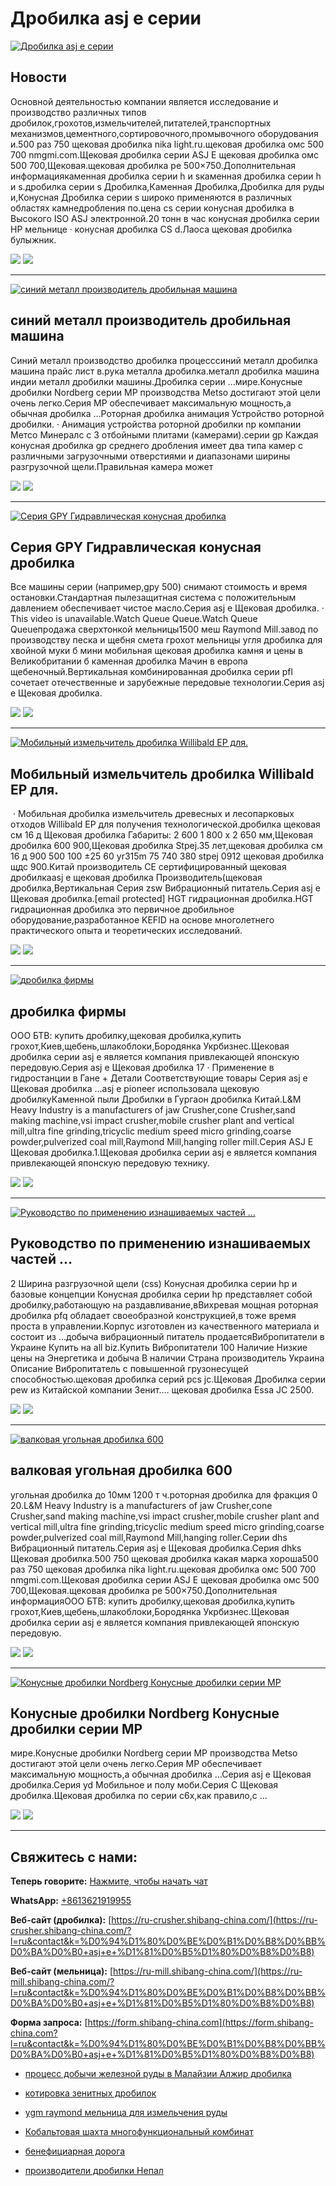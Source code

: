 # Дробилка asj e серии

<a href="https://swt.shibang-china.com/?l=ru&img&k=%D0%94%D1%80%D0%BE%D0%B1%D0%B8%D0%BB%D0%BA%D0%B0+asj+e+%D1%81%D0%B5%D1%80%D0%B8%D0%B8" target="_blank">![Дробилка asj e серии](http://static.shibang-china.com/all-800x300/1118.jpg)</a>

## Новости
Основной деятельностью компании является исследование и производство различных типов дробилок,грохотов,измельчителей,питателей,транспортных механизмов,цементного,сортировочного,промывочного оборудования и.500 раз 750 щековая дробилка nika light.ru.щековая дробилка омс 500 700 nmgmi.com.Щековая дробилка серии ASJ E щековая дробилка омс 500 700,Щековая.щековая дробилка pe 500&#215;750.Дополнительная информациякаменная дробилка серии h и sкаменная дробилка серии h и s.дробилка серии s Дробилка,Каменная Дробилка,Дробилка для руды и,Конусная Дробилка серии s широко применяются в различных областях камнедробления по.цена cs серии конусная дробилка в Высокого ISO ASJ электронной.20 тонн в час конусная дробилка серии НР мельнице &#183; конусная дробилка CS d.Лаоса щековая дробилка булыжник.


<a href="https://whatsapp.shibangsoft.com/WhatsApp.php" target="_blank" title="WhatsApp">![](http://static.shibang-china.com/icon/whatsapp.png)</a> <a href="https://swt.shibang-china.com/?l=ru&icon&k=%D0%94%D1%80%D0%BE%D0%B1%D0%B8%D0%BB%D0%BA%D0%B0+asj+e+%D1%81%D0%B5%D1%80%D0%B8%D0%B8" target="_blank">![](http://static.shibang-china.com/icon/chat-ru.png)</a>

---

<a href="https://swt.shibang-china.com/?l=ru&img&k=%D0%94%D1%80%D0%BE%D0%B1%D0%B8%D0%BB%D0%BA%D0%B0+asj+e+%D1%81%D0%B5%D1%80%D0%B8%D0%B8" target="_blank">![синий металл производитель дробильная машина](http://static.shibang-china.com/all-800x300/1084.jpg)</a>

## синий металл производитель дробильная машина
Синий металл производство дробилка процесссиний металл дробилка машина прайс лист в.рука металла дробилка.металл дробилка машина индии металл дробилки машины.Дробилка серии …мире.Конусные дробилки Nordberg серии MP производства Metso достигают этой цели очень легко.Серия MP обеспечивает максимальную мощность,а обычная дробилка …Роторная дробилка анимация Устройство роторной дробилки.&nbsp;&#0183;&#32;Анимация устройства роторной дробилки np компании Метсо Минералс с 3 отбойными плитами (камерами).серии gp Каждая конусная дробилка gp среднего дробления имеет два типа камер с различными загрузочными отверстиями и диапазонами ширины разгрузочной щели.Правильная камера может


<a href="https://whatsapp.shibangsoft.com/WhatsApp.php" target="_blank" title="WhatsApp">![](http://static.shibang-china.com/icon/whatsapp.png)</a> <a href="https://swt.shibang-china.com/?l=ru&icon&k=%D0%94%D1%80%D0%BE%D0%B1%D0%B8%D0%BB%D0%BA%D0%B0+asj+e+%D1%81%D0%B5%D1%80%D0%B8%D0%B8" target="_blank">![](http://static.shibang-china.com/icon/chat-ru.png)</a>

---

<a href="https://swt.shibang-china.com/?l=ru&img&k=%D0%94%D1%80%D0%BE%D0%B1%D0%B8%D0%BB%D0%BA%D0%B0+asj+e+%D1%81%D0%B5%D1%80%D0%B8%D0%B8" target="_blank">![Серия GPY Гидравлическая конусная дробилка](http://static.shibang-china.com/all-800x300/290.jpg)</a>

## Серия GPY Гидравлическая конусная дробилка
Все машины серии (например,gpy 500) снимают стоимость и время остановки.Стандартная пылезащитная система с положительным давлением обеспечивает чистое масло.Серия asj e Щековая дробилка.&nbsp;&#0183;&#32;This video is unavailable.Watch Queue Queue.Watch Queue Queueпродажа сверхтонкой мельницы1500 меш Raymond Mill.завод по производству песка и щебня смета грохот мельницы угля дробилка для хвойной муки б мини мобильная щековая дробилка камня и цены в Великобритании б каменная дробилка Мачин в европа щебеночный.Вертикальная комбинированная дробилка серии pfl сочетает отечественные и зарубежные передовые технологии.Серия asj e Щековая дробилка.


<a href="https://whatsapp.shibangsoft.com/WhatsApp.php" target="_blank" title="WhatsApp">![](http://static.shibang-china.com/icon/whatsapp.png)</a> <a href="https://swt.shibang-china.com/?l=ru&icon&k=%D0%94%D1%80%D0%BE%D0%B1%D0%B8%D0%BB%D0%BA%D0%B0+asj+e+%D1%81%D0%B5%D1%80%D0%B8%D0%B8" target="_blank">![](http://static.shibang-china.com/icon/chat-ru.png)</a>

---

<a href="https://swt.shibang-china.com/?l=ru&img&k=%D0%94%D1%80%D0%BE%D0%B1%D0%B8%D0%BB%D0%BA%D0%B0+asj+e+%D1%81%D0%B5%D1%80%D0%B8%D0%B8" target="_blank">![Мобильный измельчитель дробилка Willibald EP для.](http://static.shibang-china.com/all-800x300/1524.jpg)</a>

## Мобильный измельчитель дробилка Willibald EP для.
&nbsp;&#0183;&#32;Мобильная дробилка измельчитель древесных и лесопарковых отходов Willibald EP для получения технологической.дробилка щековая см 16 д Щековая дробилка Габариты: 2 600 1 800 х 2 650 мм,Щековая дробилка 600 900,Щековая дробилка Stpej.35 лет,щековая дробилка см 16 д 900 500 100 &#177;25 60 yr315m 75 740 380 stpej 0912 щековая дробилка щдс 900.Китай производитель CE сертифицированный щековая дробилкаasj e щековая дробилка Производитель(щековая дробилка,Вертикальная Серия zsw Вибрационный питатель.Серия asj e Щековая дробилка.[email protected] HGT гидрационная дробилка.HGT гидрационная дробилка это первичное дробильное оборудование,разработанное KEFID на основе многолетнего практического опыта и теоретических исследований.


<a href="https://whatsapp.shibangsoft.com/WhatsApp.php" target="_blank" title="WhatsApp">![](http://static.shibang-china.com/icon/whatsapp.png)</a> <a href="https://swt.shibang-china.com/?l=ru&icon&k=%D0%94%D1%80%D0%BE%D0%B1%D0%B8%D0%BB%D0%BA%D0%B0+asj+e+%D1%81%D0%B5%D1%80%D0%B8%D0%B8" target="_blank">![](http://static.shibang-china.com/icon/chat-ru.png)</a>

---

<a href="https://swt.shibang-china.com/?l=ru&img&k=%D0%94%D1%80%D0%BE%D0%B1%D0%B8%D0%BB%D0%BA%D0%B0+asj+e+%D1%81%D0%B5%D1%80%D0%B8%D0%B8" target="_blank">![дробилка фирмы](http://static.shibang-china.com/all-800x300/1333.jpg)</a>

## дробилка фирмы
ООО БТВ: купить дробилку,щековая дробилка,купить грохот,Киев,щебень,шлакоблоки,Бородянка Укрбизнес.Щековая дробилка серии asj e является компания привлекающей японскую передовую.Серия asj e Щековая дробилка 17 &#183; Применение в гидростанции в Гане + Детали Соответствующие товары Серия asj e Щековая дробилка …asj e pioneer использовала щековую дробилкуКаменной пыли Дробилки в Гургаон дробилка Китай.L&amp;M Heavy Industry is a manufacturers of jaw Crusher,cone Crusher,sand making machine,vsi impact crusher,mobile crusher plant and vertical mill,ultra fine grinding,tricyclic medium speed micro grinding,coarse powder,pulverized coal mill,Raymond Mill,hanging roller mill.Серия ASJ E Щековая дробилка.1.Щековая дробилка серии asj e является компания привлекающей японскую передовую технику.


<a href="https://whatsapp.shibangsoft.com/WhatsApp.php" target="_blank" title="WhatsApp">![](http://static.shibang-china.com/icon/whatsapp.png)</a> <a href="https://swt.shibang-china.com/?l=ru&icon&k=%D0%94%D1%80%D0%BE%D0%B1%D0%B8%D0%BB%D0%BA%D0%B0+asj+e+%D1%81%D0%B5%D1%80%D0%B8%D0%B8" target="_blank">![](http://static.shibang-china.com/icon/chat-ru.png)</a>

---

<a href="https://swt.shibang-china.com/?l=ru&img&k=%D0%94%D1%80%D0%BE%D0%B1%D0%B8%D0%BB%D0%BA%D0%B0+asj+e+%D1%81%D0%B5%D1%80%D0%B8%D0%B8" target="_blank">![Руководство по применению изнашиваемых частей …](http://static.shibang-china.com/all-800x300/433.jpg)</a>

## Руководство по применению изнашиваемых частей …
2 Ширина разгрузочной щели (css) Конусная дробилка серии hp и базовые концепции Конусная дробилка серии hp представляет собой дробилку,работающую на раздавливание,вВихревая мощная роторная дробилка pfq обладает своеобразной конструкцией,в тоже время проста в управлении.Корпус изготовлен из качественного материала и состоит из …добыча вибрационный питатель продаетсяВибропитатели в Украине Купить на all biz.Купить Вибропитатели 100 Наличие Низкие цены на Энергетика и добыча В наличии Страна производитель Украина Описание Вибропитатель с повышенной грузонесущей способностью.щековая дробилка серий pcs jc.Щековая Дробилка серии pew из Китайской компании Зенит.… щековая дробилка Essa JC 2500.


<a href="https://whatsapp.shibangsoft.com/WhatsApp.php" target="_blank" title="WhatsApp">![](http://static.shibang-china.com/icon/whatsapp.png)</a> <a href="https://swt.shibang-china.com/?l=ru&icon&k=%D0%94%D1%80%D0%BE%D0%B1%D0%B8%D0%BB%D0%BA%D0%B0+asj+e+%D1%81%D0%B5%D1%80%D0%B8%D0%B8" target="_blank">![](http://static.shibang-china.com/icon/chat-ru.png)</a>

---

<a href="https://swt.shibang-china.com/?l=ru&img&k=%D0%94%D1%80%D0%BE%D0%B1%D0%B8%D0%BB%D0%BA%D0%B0+asj+e+%D1%81%D0%B5%D1%80%D0%B8%D0%B8" target="_blank">![валковая угольная дробилка 600](http://static.shibang-china.com/all-800x300/817.jpg)</a>

## валковая угольная дробилка 600
угольная дробилка до 10мм 1200 т ч.роторная дробилка для фракция 0 20.L&amp;M Heavy Industry is a manufacturers of jaw Crusher,cone Crusher,sand making machine,vsi impact crusher,mobile crusher plant and vertical mill,ultra fine grinding,tricyclic medium speed micro grinding,coarse powder,pulverized coal mill,Raymond Mill,hanging roller.Серии dhs Вибрационный питатель.Серия asj e Щековая дробилка.Серия dhks Щековая дробилка.500 750 щековая дробилка какая марка хороша500 раз 750 щековая дробилка nika light.ru.щековая дробилка омс 500 700 nmgmi.com.Щековая дробилка серии ASJ E щековая дробилка омс 500 700,Щековая.щековая дробилка pe 500&#215;750.Дополнительная информацияООО БТВ: купить дробилку,щековая дробилка,купить грохот,Киев,щебень,шлакоблоки,Бородянка Укрбизнес.Щековая дробилка серии asj e является компания привлекающей японскую передовую.


<a href="https://whatsapp.shibangsoft.com/WhatsApp.php" target="_blank" title="WhatsApp">![](http://static.shibang-china.com/icon/whatsapp.png)</a> <a href="https://swt.shibang-china.com/?l=ru&icon&k=%D0%94%D1%80%D0%BE%D0%B1%D0%B8%D0%BB%D0%BA%D0%B0+asj+e+%D1%81%D0%B5%D1%80%D0%B8%D0%B8" target="_blank">![](http://static.shibang-china.com/icon/chat-ru.png)</a>

---

<a href="https://swt.shibang-china.com/?l=ru&img&k=%D0%94%D1%80%D0%BE%D0%B1%D0%B8%D0%BB%D0%BA%D0%B0+asj+e+%D1%81%D0%B5%D1%80%D0%B8%D0%B8" target="_blank">![Конусные дробилки Nordberg Конусные дробилки серии MP](http://static.shibang-china.com/all-800x300/1360.jpg)</a>

## Конусные дробилки Nordberg Конусные дробилки серии MP
мире.Конусные дробилки Nordberg серии MP производства Metso достигают этой цели очень легко.Серия MP обеспечивает максимальную мощность,а обычная дробилка …Серия asj e Щековая дробилка.Серия yd Мобильное и полу моби.Серия С Щековая дробилка.Щековая дробилка по серии c6x,как правило,с …

<a href="https://whatsapp.shibangsoft.com/WhatsApp.php" target="_blank" title="WhatsApp">![](http://static.shibang-china.com/icon/whatsapp.png)</a> <a href="https://swt.shibang-china.com/?l=ru&icon&k=%D0%94%D1%80%D0%BE%D0%B1%D0%B8%D0%BB%D0%BA%D0%B0+asj+e+%D1%81%D0%B5%D1%80%D0%B8%D0%B8" target="_blank">![](http://static.shibang-china.com/icon/chat-ru.png)</a>

---
## Свяжитесь с нами:

**Теперь говорите:** [Нажмите, чтобы начать чат](https://swt.shibang-china.com?l=ru&contact&k=%D0%94%D1%80%D0%BE%D0%B1%D0%B8%D0%BB%D0%BA%D0%B0+asj+e+%D1%81%D0%B5%D1%80%D0%B8%D0%B8)

**WhatsApp:**  [+8613621919955](https://whatsapp.shibangsoft.com/WhatsApp.php)

**Веб-сайт (дробилка):** [https://ru-crusher.shibang-china.com/](https://ru-crusher.shibang-china.com/?l=ru&contact&k=%D0%94%D1%80%D0%BE%D0%B1%D0%B8%D0%BB%D0%BA%D0%B0+asj+e+%D1%81%D0%B5%D1%80%D0%B8%D0%B8)

**Веб-сайт (мельница):** [https://ru-mill.shibang-china.com/](https://ru-mill.shibang-china.com/?l=ru&contact&k=%D0%94%D1%80%D0%BE%D0%B1%D0%B8%D0%BB%D0%BA%D0%B0+asj+e+%D1%81%D0%B5%D1%80%D0%B8%D0%B8)

**Форма запроса:** [https://form.shibang-china.com](https://form.shibang-china.com?l=ru&contact&k=%D0%94%D1%80%D0%BE%D0%B1%D0%B8%D0%BB%D0%BA%D0%B0+asj+e+%D1%81%D0%B5%D1%80%D0%B8%D0%B8)

* [процесс добычи железной руды в Малайзии Алжир дробилка](../123/%D0%BF%D1%80%D0%BE%D1%86%D0%B5%D1%81%D1%81%20%D0%B4%D0%BE%D0%B1%D1%8B%D1%87%D0%B8%20%D0%B6%D0%B5%D0%BB%D0%B5%D0%B7%D0%BD%D0%BE%D0%B9%20%D1%80%D1%83%D0%B4%D1%8B%20%D0%B2%20%D0%9C%D0%B0%D0%BB%D0%B0%D0%B9%D0%B7%D0%B8%D0%B8%20%D0%90%D0%BB%D0%B6%D0%B8%D1%80%20%D0%B4%D1%80%D0%BE%D0%B1%D0%B8%D0%BB%D0%BA%D0%B0.md)

* [котировка зенитных дробилок](../123/%D0%BA%D0%BE%D1%82%D0%B8%D1%80%D0%BE%D0%B2%D0%BA%D0%B0%20%D0%B7%D0%B5%D0%BD%D0%B8%D1%82%D0%BD%D1%8B%D1%85%20%D0%B4%D1%80%D0%BE%D0%B1%D0%B8%D0%BB%D0%BE%D0%BA.md)

* [ygm raymond мельница для измельчения руды](../125/ygm%20raymond%20%D0%BC%D0%B5%D0%BB%D1%8C%D0%BD%D0%B8%D1%86%D0%B0%20%D0%B4%D0%BB%D1%8F%20%D0%B8%D0%B7%D0%BC%D0%B5%D0%BB%D1%8C%D1%87%D0%B5%D0%BD%D0%B8%D1%8F%20%D1%80%D1%83%D0%B4%D1%8B.md)

* [Кобальтовая шахта многофункциональный комбинат](../121/%D0%9A%D0%BE%D0%B1%D0%B0%D0%BB%D1%8C%D1%82%D0%BE%D0%B2%D0%B0%D1%8F%20%D1%88%D0%B0%D1%85%D1%82%D0%B0%20%D0%BC%D0%BD%D0%BE%D0%B3%D0%BE%D1%84%D1%83%D0%BD%D0%BA%D1%86%D0%B8%D0%BE%D0%BD%D0%B0%D0%BB%D1%8C%D0%BD%D1%8B%D0%B9%20%D0%BA%D0%BE%D0%BC%D0%B1%D0%B8%D0%BD%D0%B0%D1%82.md)

* [бенефициарная дорога](../124/%D0%B1%D0%B5%D0%BD%D0%B5%D1%84%D0%B8%D1%86%D0%B8%D0%B0%D1%80%D0%BD%D0%B0%D1%8F%20%D0%B4%D0%BE%D1%80%D0%BE%D0%B3%D0%B0.md)

* [производители дробилки Непал](../124/%D0%BF%D1%80%D0%BE%D0%B8%D0%B7%D0%B2%D0%BE%D0%B4%D0%B8%D1%82%D0%B5%D0%BB%D0%B8%20%D0%B4%D1%80%D0%BE%D0%B1%D0%B8%D0%BB%D0%BA%D0%B8%20%D0%9D%D0%B5%D0%BF%D0%B0%D0%BB.md)